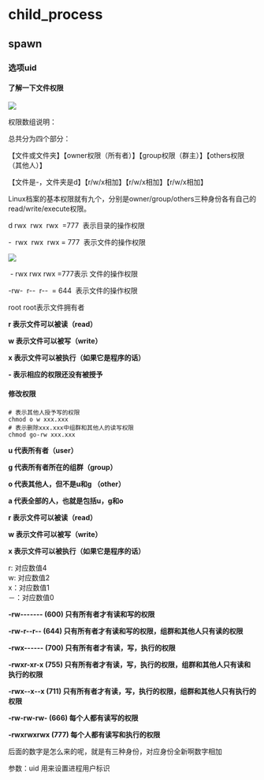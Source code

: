 # child_process

## spawn

### 选项uid

#### 了解一下文件权限

![](https://img2018.cnblogs.com/blog/978388/201904/978388-20190410111825498-1520948107.png)

权限数组说明：

总共分为四个部分：

【文件或文件夹】【owner权限（所有者）】【group权限（群主）】【others权限（其他人）】

【文件是-，文件夹是d】【r/w/x相加】【r/w/x相加】【r/w/x相加】

Linux档案的基本权限就有九个，分别是owner/group/others三种身份各有自己的read/write/execute权限。

d rwx  rwx  rwx  =777  表示目录的操作权限

-  rwx  rwx  rwx = 777  表示文件的操作权限

![](https://img2018.cnblogs.com/blog/978388/201904/978388-20190410112020377-2029399519.png)

 - rwx rwx rwx =777表示 文件的操作权限

-rw-  r--  r--  = 644  表示文件的操作权限

root root表示文件拥有者

**r 表示文件可以被读（read）**

**w 表示文件可以被写（write）**

**x 表示文件可以被执行（如果它是程序的话）**

**- 表示相应的权限还没有被授予**

#### 修改权限

```shell
# 表示其他人授予写的权限
chmod o w xxx.xxx
# 表示删除xxx.xxx中组群和其他人的读写权限
chmod go-rw xxx.xxx
```

**u 代表所有者（user）**

**g 代表所有者所在的组群（group）**

**o 代表其他人，但不是u和g （other）**

**a 代表全部的人，也就是包括u，g和o**

**r 表示文件可以被读（read）**

**w 表示文件可以被写（write）**

**x 表示文件可以被执行（如果它是程序的话）**

r: 对应数值4  
w: 对应数值2  
x：对应数值1  
－：对应数值0

**-rw------- (600) 只有所有者才有读和写的权限**

**-rw-r--r-- (644) 只有所有者才有读和写的权限，组群和其他人只有读的权限**

**-rwx------ (700) 只有所有者才有读，写，执行的权限**

**-rwxr-xr-x (755) 只有所有者才有读，写，执行的权限，组群和其他人只有读和执行的权限**

**-rwx--x--x (711) 只有所有者才有读，写，执行的权限，组群和其他人只有执行的权限**

**-rw-rw-rw- (666) 每个人都有读写的权限**

**-rwxrwxrwx (777) 每个人都有读写和执行的权限**

后面的数字是怎么来的呢，就是有三种身份，对应身份全新啊数字相加

参数：uid 用来设置进程用户标识

### 
